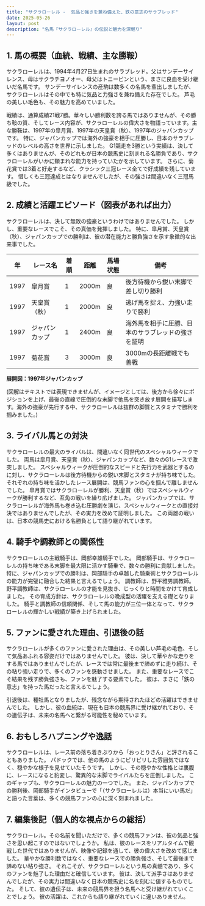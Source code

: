 ```yaml
---
title: "サクラローレル -  気品と強さを兼ね備えた、鉄の意志のサラブレッド"
date: 2025-05-26
layout: post
description: "名馬『サクラローレル』の伝説と魅力を深堀り"
---
```


## 1. 馬の概要（血統、戦績、主な勝鞍）

サクラローレルは、1994年4月27日生まれのサラブレッド。父はサンデーサイレンス、母はサクラチヨノオー、母父はトニービンという、まさに良血を受け継いだ名馬です。  サンデーサイレンスの産駒は数多くの名馬を輩出しましたが、サクラローレルはその中でも特に気品と力強さを兼ね備えた存在でした。  芦毛の美しい毛色も、その魅力を高めていました。

戦績は、通算成績21戦7勝。華々しい勝利数を誇る馬ではありませんが、その勝ち鞍の質、そしてレース内容が、サクラローレルの偉大さを物語っています。主な勝鞍は、1997年の皐月賞、1997年の天皇賞（秋）、1997年のジャパンカップです。  特に、ジャパンカップでは海外の強豪を相手に圧勝し、日本のサラブレッドのレベルの高さを世界に示しました。  G1競走を3勝という実績は、決して多くはありませんが、そのどれもが日本の競馬史に刻まれる名勝負であり、サクラローレルがいかに類まれな能力を持っていたかを示しています。  さらに、菊花賞では3着と好走するなど、クラシック三冠レース全てで好成績を残しています。  惜しくも三冠達成とはなりませんでしたが、その強さは間違いなく三冠馬級でした。


## 2. 成績と活躍エピソード（図表があれば出力）

サクラローレルは、決して無敗の強豪というわけではありませんでした。  しかし、重要なレースでこそ、その真価を発揮しました。  特に、皐月賞、天皇賞（秋）、ジャパンカップでの勝利は、彼の潜在能力と勝負強さを示す象徴的な出来事でした。

| 年 | レース名           | 着順 | 距離 | 馬場状態 | 備考                                      |
|---|--------------------|-----|------|---------|-------------------------------------------|
| 1997 | 皐月賞             | 1   | 2000m| 良       | 後方待機から鋭い末脚で差し切り勝利         |
| 1997 | 天皇賞（秋）       | 1   | 2000m| 良       | 逃げ馬を捉え、力強い走りで勝利           |
| 1997 | ジャパンカップ     | 1   | 2400m| 良       | 海外馬を相手に圧勝、日本のサラブレッドの強さを証明 |
| 1997 | 菊花賞             | 3   | 3000m| 良       | 3000mの長距離戦でも善戦                     |


**展開図：1997年ジャパンカップ**

(図解はテキストでは表現できませんが、イメージとしては、後方から徐々にポジションを上げ、最後の直線で圧倒的な末脚で他馬を突き放す展開を描写します。海外の強豪が先行する中、サクラローレルは抜群の脚質とスタミナで勝利を掴みました。)


## 3. ライバル馬との対決

サクラローレルの最大のライバルは、間違いなく同世代のスペシャルウィークでした。  両馬は皐月賞、天皇賞（秋）、ジャパンカップなど、数々のG1レースで激突しました。  スペシャルウィークが圧倒的なスピードと先行力を武器とするのに対し、サクラローレルは後方待機からの鋭い末脚とスタミナが持ち味でした。  それぞれの持ち味を活かしたレース展開は、競馬ファンの心を掴んで離しませんでした。  皐月賞ではサクラローレルが勝利、天皇賞（秋）ではスペシャルウィークが勝利するなど、互角の戦いを繰り広げました。  ジャパンカップでは、サクラローレルが海外馬も巻き込む圧勝劇を演じ、スペシャルウィークとの直接対決ではありませんでしたが、その実力を改めて証明しました。  この両雄の戦いは、日本の競馬史における名勝負として語り継がれています。


## 4. 騎手や調教師との関係性

サクラローレルの主戦騎手は、岡部幸雄騎手でした。  岡部騎手は、サクラローレルの持ち味である末脚を最大限に活かす騎乗で、数々の勝利に貢献しました。  特に、ジャパンカップでの勝利は、岡部騎手の卓越した騎乗術とサクラローレルの能力が完璧に融合した結果と言えるでしょう。  調教師は、野平雅男調教師。野平調教師は、サクラローレルの才能を見抜き、じっくりと時間をかけて育成しました。  その育成方針は、サクラローレルの晩成型の活躍を支える礎となりました。  騎手と調教師の信頼関係、そして馬の能力が三位一体となって、サクラローレルの輝かしい戦績が築き上げられました。


## 5. ファンに愛された理由、引退後の話

サクラローレルが多くのファンに愛された理由は、その美しい芦毛の毛色、そして気品あふれる容姿だけではありませんでした。  彼は、決して華やかな走りをする馬ではありませんでしたが、レースでは常に最後まで諦めずに走り続け、その粘り強い走りで、多くのファンを感動させました。  また、重要なレースでこそ結果を残す勝負強さも、ファンを魅了する要素でした。  彼は、まさに「鉄の意志」を持った馬だったと言えるでしょう。

引退後は、種牡馬となりましたが、残念ながら期待されたほどの活躍はできませんでした。  しかし、彼の血統は、現在も日本の競馬界に受け継がれており、その遺伝子は、未来の名馬へと繋がる可能性を秘めています。


## 6. おもしろハプニングや逸話

サクラローレルは、レース前の落ち着きぶりから「おっとりさん」と評されることもありました。  パドックでは、他の馬のようにピリピリした雰囲気ではなく、穏やかな様子を見せていたそうです。  しかし、その穏やかな性格とは裏腹に、レースになると豹変し、驚異的な末脚でライバルたちを圧倒しました。  このギャップも、サクラローレルの魅力の一つでした。  また、ジャパンカップでの勝利後、岡部騎手がインタビューで「（サクラローレルは）本当にいい馬だ」と語った言葉は、多くの競馬ファンの心に深く刻まれました。


## 7. 編集後記（個人的な視点からの総括）

サクラローレル。その名前を聞いただけで、多くの競馬ファンは、彼の気品と強さを思い起こすのではないでしょうか。  私は、彼のレースをリアルタイムで観戦した世代ではありませんが、映像や記録を通して、彼の偉大さを改めて感じました。  華やかな勝利数ではなく、重要なレースでの勝負強さ、そして最後まで諦めない粘り強さ。  それこそが、サクラローレルという馬の真髄であり、多くのファンを魅了した理由だと確信しています。  彼は、決して派手さはありませんでしたが、その実力は間違いなく日本の競馬史に名を刻むに値するものでした。  そして、彼の遺伝子は、未来の競馬界を担う名馬へと受け継がれていくことでしょう。  彼の活躍は、これからも語り継がれていくに違いありません。
